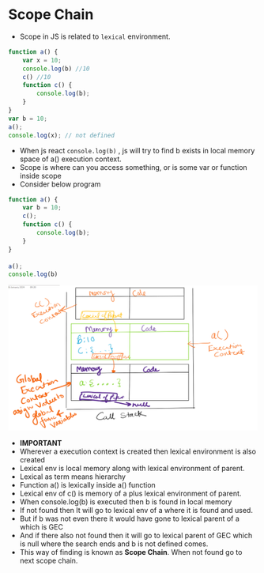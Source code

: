 # Scope Chain

* Scope in JS is related to `lexical` environment. 

```js
function a() {
    var x = 10;
    console.log(b) //10
    c() //10
    function c() {
        console.log(b); 
    }
}
var b = 10;
a();
console.log(x); // not defined
```
* When js react `console.log(b)` , js will try to find b exists in local memory space of a() execution context. 
* Scope is where can you access something, or is some var or function inside scope 
* Consider below program 
```js
function a() {
    var b = 10;
    c();
    function c() {
        console.log(b);
    }
}

a();
console.log(b)
```

![lexical-scope](./img/lexical-scope.png)

* **IMPORTANT**
* Wherever a execution context is created then lexical environment is also created
* Lexical env is local memory along with lexical environment of parent. 
* Lexical as term means hierarchy
* Function a() is lexically inside a() function
* Lexical env of c() is memory of a plus lexical environment of parent. 
* When console.log(b) is executed then b is found in local memory
* If not found then It will go to lexical env of a where it is found and used. 
* But if b was not even there it would have gone to lexical parent of a which is GEC
* And if there also not found then it will go to lexical parent of GEC which is null where the search ends and b is not defined comes.
* This way of finding is known as **Scope Chain**. When not found go to next scope chain. 
